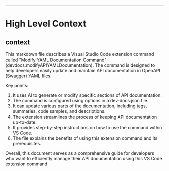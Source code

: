 

  ---
# High Level Context
## context
This markdown file describes a Visual Studio Code extension command called "Modify YAML Documentation Command" (devdocs.modifyAPIYAMLDocumentation). The command is designed to help developers easily update and maintain API documentation in OpenAPI (Swagger) YAML files.

Key points:
1. It uses AI to generate or modify specific sections of API documentation.
2. The command is configured using options in a dev-docs.json file.
3. It can update various parts of the documentation, including tags, summaries, code samples, and descriptions.
4. The extension streamlines the process of keeping API documentation up-to-date.
5. It provides step-by-step instructions on how to use the command within VS Code.
6. The file explains the benefits of using this extension command and its prerequisites.

Overall, this document serves as a comprehensive guide for developers who want to efficiently manage their API documentation using this VS Code extension command.

  